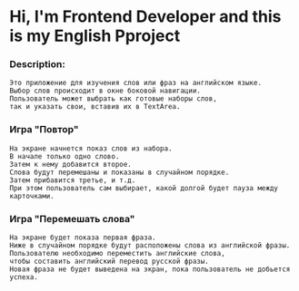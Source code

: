 ﻿# Hi, I'm Frontend Developer and this is my English Pproject


### Description:
```
Это приложение для изучения слов или фраз на английском языке.
Выбор слов происходит в окне боковой навигации.
Пользователь может выбрать как готовые наборы слов, 
так и указать свои, вставив их в TextArea.
```

### Игра "Повтор"
```
На экране начнется показ слов из набора. 
В начале только одно слово.
Затем к нему добавится второе. 
Слова будут перемешаны и показаны в случайном порядке.
Затем прибавится третье, и т.д.
При этом пользователь сам выбирает, какой долгой будет пауза между карточками.
```

### Игра "Перемешать слова"
```
На экране будет показа первая фраза.
Ниже в случайном порядке будут расположены слова из английской фразы.
Пользователю необходимо переместить английские слова, 
чтобы составить английский перевод русской фразы.
Новая фраза не будет выведена на экран, пока пользователь не добьется успеха.
```